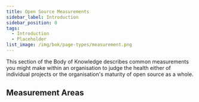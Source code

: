 ```yaml
---
title: Open Source Measurements
sidebar_label: Introduction
sidebar_position: 0
tags: 
  - Introduction
  - Placeholder
list_image: /img/bok/page-types/measurement.png
---
```


This section of the Body of Knowledge describes common measurements you might make within an organisation to judge the health either of individual projects or the organisation's maturity of open source as a whole.

## Measurement Areas

<BokTagList filter="Measurements" />
